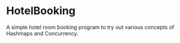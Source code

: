 # HotelBooking
A simple hotel room booking program to try out various concepts of Hashmaps and Concurrency.
